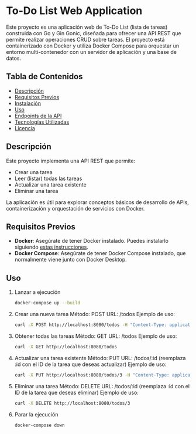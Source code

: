 # To-Do List Web Application

Este proyecto es una aplicación web de To-Do List (lista de tareas) construida con Go y Gin Gonic, diseñada para ofrecer una API REST que permite realizar operaciones CRUD sobre tareas. El proyecto está containerizado con Docker y utiliza Docker Compose para orquestar un entorno multi-contenedor con un servidor de aplicación y una base de datos.

## Tabla de Contenidos
- [Descripción](#descripción)
- [Requisitos Previos](#requisitos-previos)
- [Instalación](#instalación)
- [Uso](#uso)
- [Endpoints de la API](#endpoints-de-la-api)
- [Tecnologías Utilizadas](#tecnologías-utilizadas)
- [Licencia](#licencia)

## Descripción
Este proyecto implementa una API REST que permite:
- Crear una tarea
- Leer (listar) todas las tareas
- Actualizar una tarea existente
- Eliminar una tarea

La aplicación es útil para explorar conceptos básicos de desarrollo de APIs, containerización y orquestación de servicios con Docker.

## Requisitos Previos
- **Docker**: Asegúrate de tener Docker instalado. Puedes instalarlo siguiendo [estas instrucciones](https://docs.docker.com/get-docker/).
- **Docker Compose**: Asegúrate de tener Docker Compose instalado, que normalmente viene junto con Docker Desktop.

## Uso
1. Lanzar a ejecución
    ```bash
    docker-compose up --build
    
2. Crear una nueva tarea
Método: POST
URL: /todos
Ejemplo de uso: 
    ```bash
    curl -X POST http://localhost:8080/todos -H "Content-Type: application/json" -d '{"id": "3", "title": "Third Task", "status": "pending"}'

3. Obtener todas las tareas
Método: GET
URL: /todos
Ejemplo de uso: 
    ```bash
    curl -X GET http://localhost:8080/todos

4. Actualizar una tarea existente
Método: PUT
URL: /todos/:id (reemplaza :id con el ID de la tarea que deseas actualizar)
Ejemplo de uso: 
    ```bash
    curl -X PUT http://localhost:8080/todos/3 -H "Content-Type: application/json" -d '{"title": "Tarea 3 actualizada", "status": "completed"}'

5. Eliminar una tarea
Método: DELETE
URL: /todos/:id (reemplaza :id con el ID de la tarea que deseas eliminar)
Ejemplo de uso: 
    ```bash
    curl -X DELETE http://localhost:8080/todos/3
    
6. Parar la ejecución
    ```bash
    docker-compose down


   

